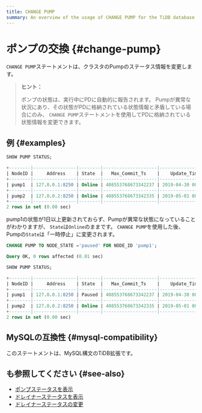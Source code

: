 ```yaml
---
title: CHANGE PUMP
summary: An overview of the usage of CHANGE PUMP for the TiDB database.
---
```


# ポンプの交換 {#change-pump}

`CHANGE PUMP`ステートメントは、クラスタのPumpのステータス情報を変更します。

> **ヒント：**
>
> ポンプの状態は、実行中にPDに自動的に報告されます。 Pumpが異常な状況にあり、その状態がPDに格納されている状態情報と矛盾している場合にのみ、 `CHANGE PUMP`ステートメントを使用してPDに格納されている状態情報を変更できます。

## 例 {#examples}


```sql
SHOW PUMP STATUS;
```

```sql
+--------|----------------|--------|--------------------|---------------------|
| NodeID |     Address    | State  |   Max_Commit_Ts    |    Update_Time      |
+--------|----------------|--------|--------------------|---------------------|
| pump1  | 127.0.0.1:8250 | Online | 408553768673342237 | 2019-04-30 00:00:01 |
+--------|----------------|--------|--------------------|---------------------|
| pump2  | 127.0.0.2:8250 | Online | 408553768673342335 | 2019-05-01 00:00:02 |
+--------|----------------|--------|--------------------|---------------------|
2 rows in set (0.00 sec)
```

pump1の状態が1日以上更新されておらず、Pumpが異常な状態になっていることがわかりますが、 `State`は`Online`のままです。 `CHANGE PUMP`を使用した後、Pumpの`State`は「一時停止」に変更されます。


```sql
CHANGE PUMP TO NODE_STATE ='paused' FOR NODE_ID 'pump1';
```

```sql
Query OK, 0 rows affected (0.01 sec)
```


```sql
SHOW PUMP STATUS;
```

```sql
+--------|----------------|--------|--------------------|---------------------|
| NodeID |     Address    | State  |   Max_Commit_Ts    |    Update_Time      |
+--------|----------------|--------|--------------------|---------------------|
| pump1  | 127.0.0.1:8250 | Paused | 408553768673342237 | 2019-04-30 00:00:01 |
+--------|----------------|--------|--------------------|---------------------|
| pump2  | 127.0.0.2:8250 | Online | 408553768673342335 | 2019-05-01 00:00:02 |
+--------|----------------|--------|--------------------|---------------------|
2 rows in set (0.00 sec)
```

## MySQLの互換性 {#mysql-compatibility}

このステートメントは、MySQL構文のTiDB拡張です。

## も参照してください {#see-also}

-   [ポンプステータスを表示](/sql-statements/sql-statement-show-pump-status.md)
-   [ドレイナーステータスを表示](/sql-statements/sql-statement-show-drainer-status.md)
-   [ドレイナーステータスの変更](/sql-statements/sql-statement-change-drainer.md)
